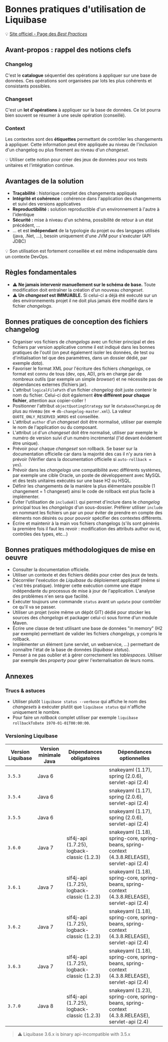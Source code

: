 # Bonnes pratiques d'utilisation de Liquibase

:bulb: [Site officiel - Page des _Best Practices_](http://www.liquibase.org/bestpractices.html)

## Avant-propos : rappel des notions clefs

### Changelog

C'est le **catalogue** séquentiel des opérations à appliquer sur une base de données. Ces opérations sont organisées par lots les plus cohérents et consistants possibles.

### Changeset

C'est un **lot d'opérations** à appliquer sur la base de données. Ce lot pourra bien souvent se résumer à une seule opération (conseillé).

### Context

Les contextes sont des **étiquettes** permettant de contrôler les changements à appliquer. Cette information peut être appliquée au niveau de l'inclusion d'un changelog ou plus finement au niveau d'un _changeset_.

:bulb: Utiliser cette notion pour créer des jeux de données pour vos tests unitaires et l'intégration continue.

## Avantages de la solution

* **Traçabilité** : historique complet des changements appliqués
* **Intégrité et cohérence** : cohérence dans l'application des changements et suivi des versions applicatives
* **Reproductibilité :** solution reproductible d'un environnement à l'autre à l'identique
* **Sécurité :** mise à niveau d'un schéma, possibilité de retour à un état précédent, ...
* ... et est **indépendant** de la typologie du projet ou des langages utilisés (java, .Net, ...), besoin uniquement d'une JVM pour s'exécuter (API JDBC)

:bulb: Son utilisation est fortement conseillée et est même indispensable dans un contexte DevOps.

## Règles fondamentales

* :warning: **Ne jamais intervenir manuellement sur le schéma de base.** Toute modification doit entraîner la création d'un nouveau _changeset_.
* :warning: **Un _changeset_ est IMMUABLE.** Si celui-ci a déjà été exécuté sur un des environnements projet il ne doit plus jamais être modifié dans le fichier _changelogs_.

## Bonnes pratiques de conception des fichiers changelog

* Organiser vos fichiers de _changelogs_ avec un fichier principal et des fichiers par version applicative comme il est indiqué dans les bonnes pratiques de l'outil (on peut également isoler les données, de test ou d'initialisation tel que des paramètres, dans un dossier dédié, par exemple _data_).
* Favoriser le format XML pour l'écriture des fichiers _changelogs_, ce format est connu de tous (dev, ops, AD), pris en charge par de nombreux outils (par exemple un simple _browser_) et ne nécessite pas de dépendances externes (fichiers jar).
* L'attribut `logicalFilePath` d'un fichier _changelog_ doit juste contenir le nom du fichier. Celui-ci doit également **être différent pour chaque fichier**, attention aux copier-coller !
* Positionner l'attribut `objectQuotingStrategy` sur le `databaseChangeLog` de plus au niveau (ex ⇒ `db-changelog-master.xml`). La valeur `QUOTE_ONLY_RESERVED_WORDS` est conseillée.
* L'attribut `author` d'un _changeset_ doit être normalisé, utiliser par exemple le nom de l'application ou du composant.
* L'attribut `id` d'un _changeset_ doit être normalisé, utiliser par exemple le numéro de version suivi d'un numéro incrémental (l'id devant évidement être unique).
* Prévoir pour chaque _changeset_ son rollback. Se baser sur la documentation officielle car dans la majorité des cas il n'y aura rien à prévoir (Vérifier dans la documentation officielle si `auto-rollback = yes`).
* Prévoir dans les _changelogs_ une compatibilité avec différents systèmes, par exemple une cible Oracle, un poste de développement avec MySQL et des tests unitaires exécutés sur une base H2 ou HSQL.
* Définir les changements de la manière la plus élémentaire possible (1 changement = 1 changeset) ainsi le code de rollback est plus facile à implémenter.
* Éviter l'utilisation de `includeAll` qui permet d'inclure dans le _changelog_ principal tous les _changelogs_ d'un sous-dossier. Préférer utiliser `include` en nommant les fichiers un par un pour éviter de prendre en compte des éléments non désirés ou pour pouvoir spécifier des contextes différents.
* Écrire et maintenir à la main vos fichiers changelogs (s'ils sont générés la première fois il faut les revoir : modification des attributs author ou id, contrôles des types, etc...)

## Bonnes pratiques méthodologiques de mise en oeuvre

* Consulter la documentation officielle.
* Utiliser un contexte et des fichiers dédiés pour créer des jeux de tests.
* Décorréler l'exécution de _Liquibase_ du déploiement applicatif (même si c'est très pratique). Intégrer cette exécution comme une étape indépendante du processus de mise à jour de l'application. L'analyse des problèmes n'en sera que facilité.
* Exécuter toujours une commande `status` avant un `update` pour contrôler ce qu'il va se passer.
* Utiliser un projet (voire même un dépôt GIT) dédié pour stocker les sources des _changelogs_ et packager celui-ci sous forme d'un module Maven.
* Écrire une classe de test utilisant une base de données "in memory" (H2 par exemple) permettant de valider les fichiers _changelogs_, y compris le rollback.
* Implémenter un élément (une servlet, un webservice, ...) permettant de connaître l'état de la base de données (_liquibase status_).
* Penser à ne pas oublier et à gérer correctement les _tablespaces_. Utiliser par exemple des _property_ pour gérer l'externalisation de leurs noms.

## Annexes

### Trucs & astuces

* Utiliser plutôt `liquibase status --verbose` qui affiche le nom des _changesets_ à exécuter plutôt que `liquibase status` qui n'affiche uniquement le nombre.
* Pour faire un _rollback_ complet utiliser par exemple `liquibase rollbackToDate 1970-01-01T00:00:00`.

### Versioning Liquibase

| Version Liquibase | Version minimale Java | Dépendances obligatoires | Dépendances optionnelles |
|-------------------|-----------------------|--------------------------|--------------------------|
| `3.5.3` | Java 6 | | snakeyaml (1.17), spring (2.0.6), servlet-api (2.4) |
| `3.5.4` | Java 6 | | snakeyaml (1.17), spring (2.0.6), servlet-api (2.4) |
| `3.5.5` | Java 6 | | snakeyaml (1.17), spring (2.0.6), servlet-api (2.4) |
| `3.6.0` | Java 7 | slf4j-api (1.7.25), logback-classic (1.2.3) | snakeyaml (1.18), spring-core, spring-beans, spring-context (4.3.8.RELEASE), servlet-api (2.4) |
| `3.6.1` | Java 7 | slf4j-api (1.7.25), logback-classic (1.2.3) | snakeyaml (1.18), spring-core, spring-beans, spring-context (4.3.8.RELEASE), servlet-api (2.4) |
| `3.6.2` | Java 7 | slf4j-api (1.7.25), logback-classic (1.2.3) | snakeyaml (1.18), spring-core, spring-beans, spring-context (4.3.8.RELEASE), servlet-api (2.4) |
| `3.6.3` | Java 7 | slf4j-api (1.7.25), logback-classic (1.2.3) | snakeyaml (1.18), spring-core, spring-beans, spring-context (4.3.8.RELEASE), servlet-api (2.4) |
| `3.7.0` | Java 8 | slf4j-api (1.7.25), logback-classic (1.2.3) | snakeyaml (1.23), spring-core, spring-beans, spring-context (4.3.8.RELEASE), servlet-api (2.4) |

> :warning: Liquibase 3.6.x is binary api-incompatible with 3.5.x
